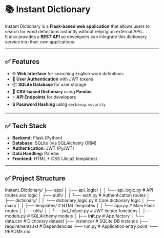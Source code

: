 # 📚 Instant Dictionary

Instant Dictionary is a **Flask-based web application** that allows users to search for word definitions instantly without relying on external APIs.  
It also provides a **REST API** so developers can integrate this dictionary service into their own applications.

---

## ✅ Features
- 🌐 **Web Interface** for searching English word definitions
- 🔐 **User Authentication** with JWT tokens
- 📦 **SQLite Database** for user storage
- 📂 **CSV-based Dictionary** using **Pandas**
- ⚡ **API Endpoints** for developers
- 🔒 **Password Hashing** using `werkzeug.security`

---

## ✅ Tech Stack
- **Backend:** Flask (Python)
- **Database:** SQLite (via SQLAlchemy ORM)
- **Authentication:** JWT (PyJWT)
- **Data Handling:** Pandas
- **Frontend:** HTML + CSS (Jinja2 templates)

---

## ✅ Project Structure

Instant_Dictionary/
├── app/
│   ├── api_logic/
│   │   └── api_logic.py          # API routes and logic
│   ├── auth/
│   │   └── auth.py               # Authentication routes
│   ├── dictionary/
│   │   └── dictionary_logic.py   # Core dictionary logic
│   ├── main/
│   │   ├── templates/            # HTML templates
│   │   └── app.py                # Main Flask routes
│   ├── utils/
│   │   └── jwt_helper.py         # JWT helper functions
│   ├── models.py                 # SQLAlchemy models
│   ├── __init__.py               # App factory
│   └── data.csv                  # Dictionary dataset
├── instance/                      # SQLite DB instance
├── requirements.txt               # Dependencies
├── run.py                         # Application entry point
└── README.md


